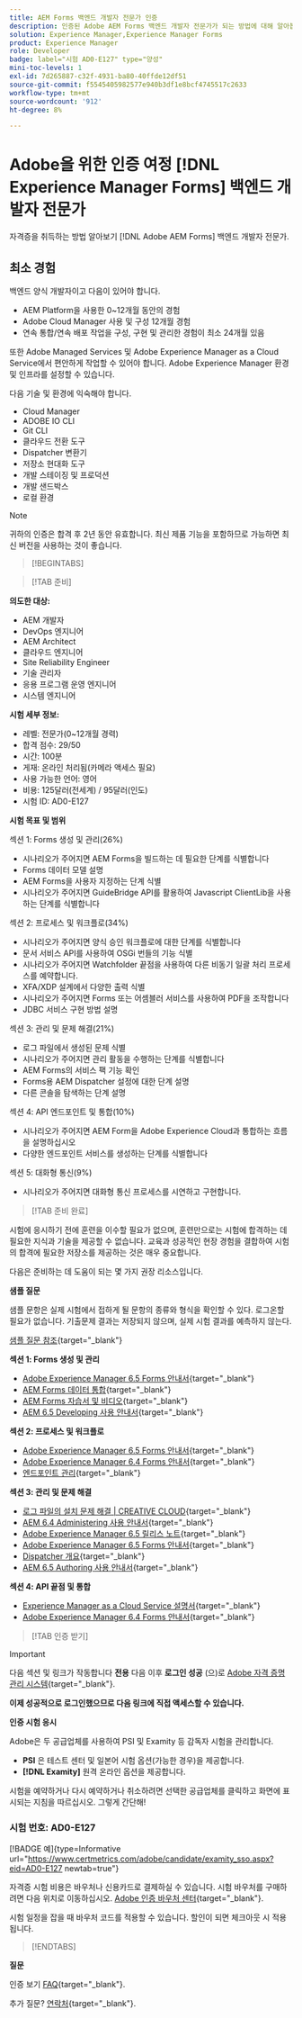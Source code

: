 ```yaml
---
title: AEM Forms 백엔드 개발자 전문가 인증
description: 인증된 Adobe AEM Forms 백엔드 개발자 전문가가 되는 방법에 대해 알아봅니다.
solution: Experience Manager,Experience Manager Forms
product: Experience Manager
role: Developer
badge: label="시험 AD0-E127" type="양성"
mini-toc-levels: 1
exl-id: 7d265887-c32f-4931-ba80-40ffde12df51
source-git-commit: f5545405982577e940b3df1e8bcf4745517c2633
workflow-type: tm+mt
source-wordcount: '912'
ht-degree: 8%

---
```


# Adobe을 위한 인증 여정 [!DNL Experience Manager Forms] 백엔드 개발자 전문가

자격증을 취득하는 방법 알아보기 [!DNL Adobe AEM Forms] 백엔드 개발자 전문가.

## 최소 경험

백엔드 양식 개발자이고 다음이 있어야 합니다.

* AEM Platform을 사용한 0~12개월 동안의 경험
* Adobe Cloud Manager 사용 및 구성 12개월 경험
* 연속 통합/연속 배포 작업을 구성, 구현 및 관리한 경험이 최소 24개월 있음

또한 Adobe Managed Services 및 Adobe Experience Manager as a Cloud Service에서 편안하게 작업할 수 있어야 합니다. Adobe Experience Manager 환경 및 인프라를 설정할 수 있습니다.

다음 기술 및 환경에 익숙해야 합니다.

* Cloud Manager
* ADOBE IO CLI
* Git CLI
* 클라우드 전환 도구
* Dispatcher 변환기
* 저장소 현대화 도구
* 개발 스테이징 및 프로덕션
* 개발 샌드박스
* 로컬 환경

>[!NOTE]
>
>귀하의 인증은 합격 후 2년 동안 유효합니다. 최신 제품 기능을 포함하므로 가능하면 최신 버전을 사용하는 것이 좋습니다.

>[!BEGINTABS]

>[!TAB 준비]

**의도한 대상:**

* AEM 개발자
* DevOps 엔지니어
* AEM Architect
* 클라우드 엔지니어
* Site Reliability Engineer
* 기술 관리자
* 응용 프로그램 운영 엔지니어
* 시스템 엔지니어

**시험 세부 정보:**

* 레벨: 전문가(0~12개월 경력)
* 합격 점수: 29/50
* 시간: 100분
* 게재: 온라인 처리됨(카메라 액세스 필요)
* 사용 가능한 언어: 영어
* 비용: 125달러(전세계) / 95달러(인도)
* 시험 ID: AD0-E127

**시험 목표 및 범위**

섹션 1: Forms 생성 및 관리(26%)

* 시나리오가 주어지면 AEM Forms을 빌드하는 데 필요한 단계를 식별합니다
* Forms 데이터 모델 설명
* AEM Forms을 사용자 지정하는 단계 식별
* 시나리오가 주어지면 GuideBridge API를 활용하여 Javascript ClientLib을 사용하는 단계를 식별합니다

섹션 2: 프로세스 및 워크플로(34%)

* 시나리오가 주어지면 양식 승인 워크플로에 대한 단계를 식별합니다
* 문서 서비스 API를 사용하여 OSGi 번들의 기능 식별
* 시나리오가 주어지면 Watchfolder 끝점을 사용하여 다른 비동기 일괄 처리 프로세스를 예약합니다.
* XFA/XDP 설계에서 다양한 출력 식별
* 시나리오가 주어지면 Forms 또는 어셈블러 서비스를 사용하여 PDF을 조작합니다
* JDBC 서비스 구현 방법 설명

섹션 3: 관리 및 문제 해결(21%)

* 로그 파일에서 생성된 문제 식별
* 시나리오가 주어지면 관리 활동을 수행하는 단계를 식별합니다
* AEM Forms의 서비스 팩 기능 확인
* Forms용 AEM Dispatcher 설정에 대한 단계 설명
* 다른 콘솔을 탐색하는 단계 설명

섹션 4: API 엔드포인트 및 통합(10%)

* 시나리오가 주어지면 AEM Form을 Adobe Experience Cloud과 통합하는 흐름을 설명하십시오
* 다양한 엔드포인트 서비스를 생성하는 단계를 식별합니다

섹션 5: 대화형 통신(9%)

* 시나리오가 주어지면 대화형 통신 프로세스를 시연하고 구현합니다.

>[!TAB 준비 완료]

시험에 응시하기 전에 훈련을 이수할 필요가 없으며, 훈련만으로는 시험에 합격하는 데 필요한 지식과 기술을 제공할 수 없습니다. 교육과 성공적인 현장 경험을 결합하여 시험의 합격에 필요한 저장소를 제공하는 것은 매우 중요합니다.

다음은 준비하는 데 도움이 되는 몇 가지 권장 리소스입니다.

**샘플 질문**

샘플 문항은 실제 시험에서 접하게 될 문항의 종류와 형식을 확인할 수 있다. 로그온할 필요가 없습니다. 기출문제 결과는 저장되지 않으며, 실제 시험 결과를 예측하지 않는다.

[샘플 질문 참조](https://scorpion.caveon.com/launchpad/ad0-e127-adobe-experience-manager-backend-forms-developer-professional-copy-7s2acv){target="_blank"}

**섹션 1: Forms 생성 및 관리**

* [Adobe Experience Manager 6.5 Forms 안내서](https://experienceleague.adobe.com/docs/experience-manager-65/forms/home.html?lang=en){target="_blank"}
* [AEM Forms 데이터 통합](https://experienceleague.adobe.com/docs/experience-manager-65/forms/form-data-model/data-integration.html?lang=en#data-integration-overview){target="_blank"}
* [AEM Forms 자습서 및 비디오](https://experienceleague.adobe.com/docs/experience-manager-learn/forms/overview.html?lang=en){target="_blank"}
* [AEM 6.5 Developing 사용 안내서](https://experienceleague.adobe.com/docs/experience-manager-65/developing/home.html?lang=en){target="_blank"}

**섹션 2: 프로세스 및 워크플로**

* [Adobe Experience Manager 6.5 Forms 안내서](https://experienceleague.adobe.com/docs/experience-manager-65/forms/home.html?lang=en){target="_blank"}
* [Adobe Experience Manager 6.4 Forms 안내서](https://experienceleague.adobe.com/docs/experience-manager-64/forms/home.html?lang=en){target="_blank"}
* [엔드포인트 관리](https://help.adobe.com/en_US/AEMForms/6.1/AdminHelp/WS92d06802c76abadb-5145d5d12905ce07e7-7ff6.2.html#WS92d06802c76abadb1c01fa7512905cdf2c9-7fd9.2){target="_blank"}

**섹션 3: 관리 및 문제 해결**

* [로그 파일의 설치 문제 해결 | CREATIVE CLOUD](https://helpx.adobe.com/creative-cloud/kb/troubleshoot-install-logs-cc.html){target="_blank"}
* [AEM 6.4 Administering 사용 안내서](https://experienceleague.adobe.com/docs/experience-manager-64/administering/home.html?lang=en){target="_blank"}
* [Adobe Experience Manager 6.5 릴리스 노트](https://experienceleague.adobe.com/docs/experience-manager-65/release-notes/home.html?lang=en){target="_blank"}
* [Adobe Experience Manager 6.5 Forms 안내서](https://experienceleague.adobe.com/docs/experience-manager-65/forms/home.html?lang=en){target="_blank"}
* [Dispatcher 개요](https://experienceleague.adobe.com/docs/experience-manager-dispatcher/using/dispatcher.html?lang=en){target="_blank"}
* [AEM 6.5 Authoring 사용 안내서](https://experienceleague.adobe.com/docs/experience-manager-65/authoring/home.html?lang=en){target="_blank"}

**섹션 4: API 끝점 및 통합**

* [Experience Manager as a Cloud Service 설명서](https://experienceleague.adobe.com/docs/experience-manager-cloud-service/content/home.html?lang=ko){target="_blank"}
* [Adobe Experience Manager 6.4 Forms 안내서](https://experienceleague.adobe.com/docs/experience-manager-64/forms/home.html?lang=en){target="_blank"}

>[!TAB 인증 받기]

>[!IMPORTANT]
>
>다음 섹션 및 링크가 작동합니다 **전용**  다음 이후 **로그인 성공** (으)로 [Adobe 자격 증명 관리 시스템](http://www.certmetrics.com/adobe){target="_blank"}.

**이제 성공적으로 로그인했으므로 다음 링크에 직접 액세스할 수 있습니다.**

**인증 시험 응시**

Adobe은 두 공급업체를 사용하여 PSI 및 Examity 등 감독자 시험을 관리합니다.

* **PSI** 은 테스트 센터 및 일본어 시험 옵션(가능한 경우)을 제공합니다.
* **[!DNL Examity]** 원격 온라인 옵션을 제공합니다.

시험을 예약하거나 다시 예약하거나 취소하려면 선택한 공급업체를 클릭하고 화면에 표시되는 지침을 따르십시오. 그렇게 간단해!

### 시험 번호: AD0-E127

[!BADGE 예]{type=Informative url="https://www.certmetrics.com/adobe/candidate/examity_sso.aspx?eid=AD0-E127 newtab=true"}

자격증 시험 비용은 바우처나 신용카드로 결제하실 수 있습니다. 시험 바우처를 구매하려면 다음 위치로 이동하십시오. [Adobe 인증 바우처 센터](https://market.xvoucher.com/adobe/global){target="_blank"}.

시험 일정을 잡을 때 바우처 코드를 적용할 수 있습니다. 할인이 되면 체크아웃 시 적용됩니다.

>[!ENDTABS]

**질문**

인증 보기 [FAQ](https://experienceleague.adobe.com/docs/certification/certification/faq.html?lang=en){target="_blank"}.

추가 질문? [연락처](mailto:certif@adobe.com){target="_blank"}.

